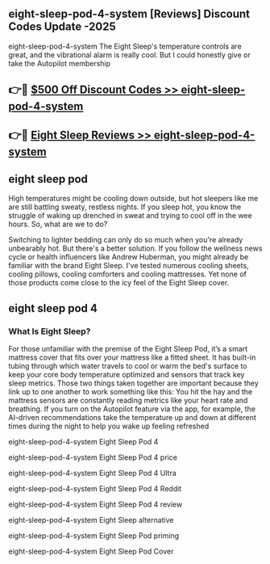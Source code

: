 ## eight-sleep-pod-4-system [Reviews​] Discount Codes Update -2025

eight-sleep-pod-4-system The Eight Sleep's temperature controls are great, and the vibrational alarm is really cool. But I could honestly give or take the Autopilot membership

## 👉🔴 [$500 Off Discount Codes >> eight-sleep-pod-4-system](http://download.freeplayer.one?title=eight-sleep-pod-4-system&ref=18-ES)

## 👉🔴 [Eight Sleep Reviews >> eight-sleep-pod-4-system](http://download.freeplayer.one?title=eight-sleep-pod-4-system&ref=18-ES)

## eight sleep pod

High temperatures might be cooling down outside, but hot sleepers like me are still battling sweaty, restless nights. If you sleep hot, you know the struggle of waking up drenched in sweat and trying to cool off in the wee hours. So, what are we to do?

Switching to lighter bedding can only do so much when you're already unbearably hot. But there's a better solution. If you follow the wellness news cycle or health influencers like Andrew Huberman, you might already be familiar with the brand Eight Sleep. I've tested numerous cooling sheets, cooling pillows, cooling comforters and cooling mattresses. Yet none of those products come close to the icy feel of the Eight Sleep cover.

## eight sleep pod 4

### What Is Eight Sleep?

For those unfamiliar with the premise of the Eight Sleep Pod, it’s a smart mattress cover that fits over your mattress like a fitted sheet. It has built-in tubing through which water travels to cool or warm the bed's surface to keep your core body temperature optimized and sensors that track key sleep metrics. Those two things taken together are important because they link up to one another to work something like this: You hit the hay and the mattress sensors are constantly reading metrics like your heart rate and breathing. If you turn on the Autopilot feature via the app, for example, the AI-driven recommendations take the temperature up and down at different times during the night to help you wake up feeling refreshed

eight-sleep-pod-4-system Eight Sleep Pod 4

eight-sleep-pod-4-system Eight Sleep Pod 4 price

eight-sleep-pod-4-system Eight Sleep Pod 4 Ultra

eight-sleep-pod-4-system Eight Sleep Pod 4 Reddit

eight-sleep-pod-4-system Eight Sleep Pod 4 review

eight-sleep-pod-4-system Eight Sleep alternative

eight-sleep-pod-4-system Eight Sleep Pod priming

eight-sleep-pod-4-system Eight Sleep Pod Cover